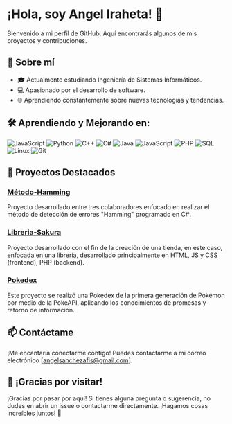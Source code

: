 # ¡Hola, soy Angel Iraheta! 👋

Bienvenido a mi perfil de GitHub. Aquí encontrarás algunos de mis proyectos y contribuciones.

## 🚀 Sobre mí

- 🎓 Actualmente estudiando Ingeniería de Sistemas Informáticos.
- 💻 Apasionado por el desarrollo de software.
- 🌐 Aprendiendo constantemente sobre nuevas tecnologías y tendencias.

## 🛠️ Aprendiendo y Mejorando en:

![JavaScript](https://img.shields.io/badge/-JavaScript-F7DF1E?style=flat-square&logo=javascript&logoColor=black)
![Python](https://img.shields.io/badge/-Python-3776AB?style=flat-square&logo=python&logoColor=white)
![C++](https://img.shields.io/badge/-C++-00599C?style=flat-square&logo=c%2B%2B&logoColor=white)
![C#](https://img.shields.io/badge/-C%23-239120?style=flat-square&logo=c-sharp&logoColor=white)
![Java](https://img.shields.io/badge/-Java-007396?style=flat-square&logo=java&logoColor=white)
![JavaScript](https://img.shields.io/badge/-JavaScript-F7DF1E?style=flat-square&logo=javascript&logoColor=black)
![PHP](https://img.shields.io/badge/-PHP-777BB4?style=flat-square&logo=php&logoColor=white)
![SQL](https://img.shields.io/badge/-SQL-4479A1?style=flat-square&logo=postgresql&logoColor=white)
![Linux](https://img.shields.io/badge/-Linux-FCC624?style=flat-square&logo=linux&logoColor=black)
![Git](https://img.shields.io/badge/-Git-F05032?style=flat-square&logo=git&logoColor=white)

## 🚀 Proyectos Destacados

### [Método-Hamming](https://github.com/AngeLSanchez210/Metodo-Hamming.git)
Proyecto desarrollado entre tres colaboradores enfocado en realizar el método de detección de errores "Hamming" programado en C#.

### [Libreria-Sakura](https://github.com/Isaac684/SakurasBookstore.git)
Proyecto desarrollado con el fin de la creación de una tienda, en este caso, enfocada en una librería, desarrollado principalmente en HTML, JS y CSS (frontend), PHP (backend).

### [Pokedex](https://github.com/Isaac684/TPI_Pokedex.git)
Este proyecto se realizó una Pokedex de la primera generación de Pokémon por medio de la PokeAPI, aplicando los conocimientos de promesas y retorno de información.

## 📫 Contáctame

¡Me encantaría conectarme contigo! Puedes contactarme a mi correo electrónico [angelsanchezafis@gmail.com].

## 🎉 ¡Gracias por visitar!

¡Gracias por pasar por aquí! Si tienes alguna pregunta o sugerencia, no dudes en abrir un issue o contactarme directamente. ¡Hagamos cosas increíbles juntos! 🚀

